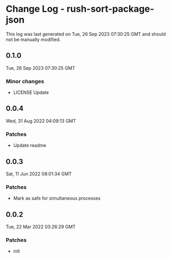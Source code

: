 # Change Log - rush-sort-package-json

This log was last generated on Tue, 26 Sep 2023 07:30:25 GMT and should not be manually modified.

## 0.1.0
Tue, 26 Sep 2023 07:30:25 GMT

### Minor changes

- LICENSE Update

## 0.0.4
Wed, 31 Aug 2022 04:09:13 GMT

### Patches

- Update readme

## 0.0.3
Sat, 11 Jun 2022 08:01:34 GMT

### Patches

- Mark as safe for simultaneous processes

## 0.0.2
Tue, 22 Mar 2022 03:26:29 GMT

### Patches

- init


